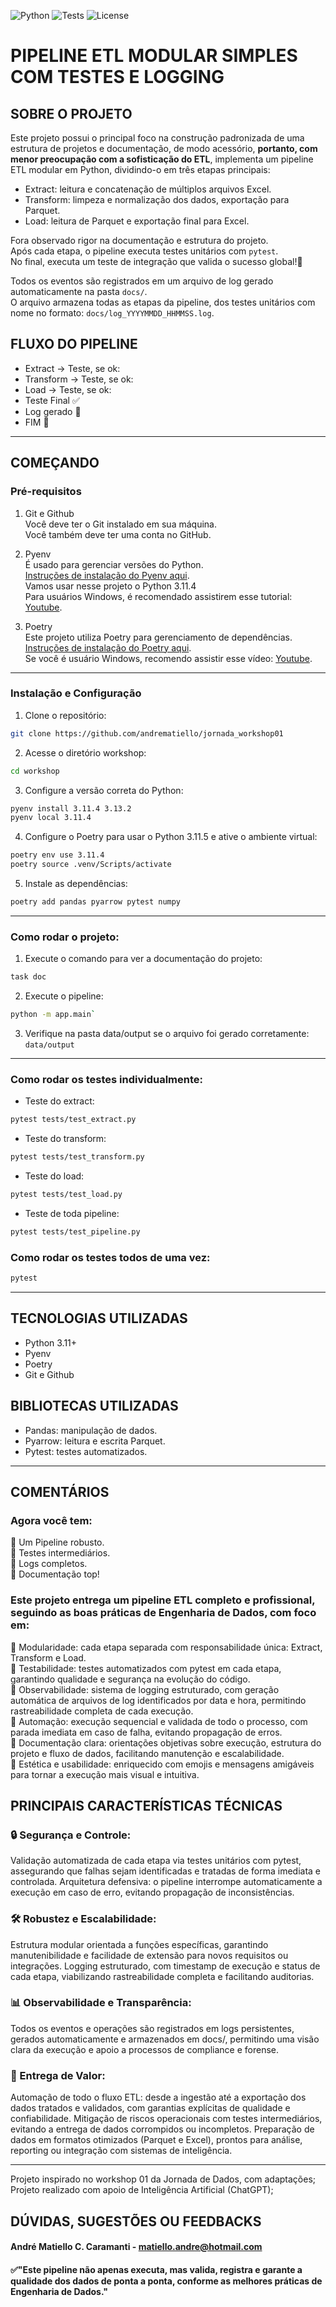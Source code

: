 ![Python](https://img.shields.io/badge/python-3.11%2B-blue)
![Tests](https://img.shields.io/badge/tests-passing-brightgreen)
![License](https://img.shields.io/badge/license-MIT-green)


# PIPELINE ETL MODULAR SIMPLES COM TESTES E LOGGING

## SOBRE O PROJETO

Este projeto possui o principal foco na construção padronizada de uma estrutura de projetos e documentação, de modo acessório, **portanto, com menor preocupação com a sofisticação do ETL**, implementa um pipeline ETL modular em Python, dividindo-o em três etapas principais:

- Extract: leitura e concatenação de múltiplos arquivos Excel.
- Transform: limpeza e normalização dos dados, exportação para Parquet.
- Load: leitura de Parquet e exportação final para Excel.

Fora observado rigor na documentação e estrutura do projeto.  
Após cada etapa, o pipeline executa testes unitários com `pytest`.  
No final, executa um teste de integração que valida o sucesso global!🚀 

Todos os eventos são registrados em um arquivo de log gerado automaticamente na pasta `docs/`.  
O arquivo armazena todas as etapas da pipeline, dos testes unitários com nome no formato: `docs/log_YYYYMMDD_HHMMSS.log`.

## FLUXO DO PIPELINE
- Extract → Teste, se ok:
- Transform → Teste, se ok:
- Load → Teste, se ok:
- Teste Final ✅
- Log gerado 📄
- FIM 🎯

---

## COMEÇANDO

### Pré-requisitos

1. Git e Github  
Você deve ter o Git instalado em sua máquina.  
Você também deve ter uma conta no GitHub.  

2. Pyenv  
É usado para gerenciar versões do Python.  
[Instruções de instalação do Pyenv aqui](https://github.com/pyenv/pyenv#installation).  
Vamos usar nesse projeto o Python 3.11.4  
Para usuários Windows, é recomendado assistirem esse tutorial: [Youtube](https://www.youtube.com/watch?v=TkcqjLu1dgA).  

1. Poetry  
Este projeto utiliza Poetry para gerenciamento de dependências.  
[Instruções de instalação do Poetry aqui](https://python-poetry.org/docs/#installation).  
Se você é usuário Windows, recomendo assistir esse vídeo: [Youtube](https://www.youtube.com/watch?v=BuepZYn1xT8).  

---

### Instalação e Configuração

1. Clone o repositório:

```bash
git clone https://github.com/andrematiello/jornada_workshop01
```

2. Acesse o diretório workshop:

```bash
cd workshop
```

3. Configure a versão correta do Python:
```bash
pyenv install 3.11.4 3.13.2 
pyenv local 3.11.4
```

4. Configure o Poetry para usar o Python 3.11.5 e ative o ambiente virtual:
```bash
poetry env use 3.11.4
poetry source .venv/Scripts/activate
```

5. Instale as dependências:
```bash
poetry add pandas pyarrow pytest numpy
```

---

### Como rodar o projeto:

1. Execute o comando para ver a documentação do projeto:

```bash
task doc
```

2. Execute o pipeline:
```bash
python -m app.main`
```

3. Verifique na pasta data/output se o arquivo foi gerado corretamente: `data/output`

---

### Como rodar os testes individualmente:

- Teste do extract:
```bash
pytest tests/test_extract.py
```

- Teste do transform:
```bash
pytest tests/test_transform.py
```

- Teste do load:
```bash
pytest tests/test_load.py
```

- Teste de toda pipeline:
```bash
pytest tests/test_pipeline.py
```

### Como rodar os testes todos de uma vez:

```bash
pytest
```

---

## TECNOLOGIAS UTILIZADAS
- Python 3.11+
- Pyenv
- Poetry
- Git e Github

## BIBLIOTECAS UTILIZADAS
- Pandas: manipulação de dados.
- Pyarrow: leitura e escrita Parquet.
- Pytest: testes automatizados.

---

## COMENTÁRIOS

### Agora você tem:
🔹 Um Pipeline robusto.  
🔹 Testes intermediários.  
🔹 Logs completos.  
🔹 Documentação top!

### Este projeto entrega um pipeline ETL completo e profissional, seguindo as boas práticas de Engenharia de Dados, com foco em:
🔹 Modularidade: cada etapa separada com responsabilidade única: Extract, Transform e Load.  
🔹 Testabilidade: testes automatizados com pytest em cada etapa, garantindo qualidade e segurança na evolução do código.  
🔹 Observabilidade: sistema de logging estruturado, com geração automática de arquivos de log identificados por data e hora, permitindo rastreabilidade completa de cada execução.  
🔹 Automação: execução sequencial e validada de todo o processo, com parada imediata em caso de falha, evitando propagação de erros.  
🔹 Documentação clara: orientações objetivas sobre execução, estrutura do projeto e fluxo de dados, facilitando manutenção e escalabilidade.  
🔹 Estética e usabilidade: enriquecido com emojis e mensagens amigáveis para tornar a execução mais visual e intuitiva.  

## PRINCIPAIS CARACTERÍSTICAS TÉCNICAS

### 🔒 Segurança e Controle:
Validação automatizada de cada etapa via testes unitários com pytest, assegurando que falhas sejam identificadas e tratadas de forma imediata e controlada.
Arquitetura defensiva: o pipeline interrompe automaticamente a execução em caso de erro, evitando propagação de inconsistências.

### 🛠️ Robustez e Escalabilidade:
Estrutura modular orientada a funções específicas, garantindo manutenibilidade e facilidade de extensão para novos requisitos ou integrações.
Logging estruturado, com timestamp de execução e status de cada etapa, viabilizando rastreabilidade completa e facilitando auditorias.

### 📊 Observabilidade e Transparência:
Todos os eventos e operações são registrados em logs persistentes, gerados automaticamente e armazenados em docs/, permitindo uma visão clara da execução e apoio a processos de compliance e forense.

### 🚀 Entrega de Valor:
Automação de todo o fluxo ETL: desde a ingestão até a exportação dos dados tratados e validados, com garantias explícitas de qualidade e confiabilidade.
Mitigação de riscos operacionais com testes intermediários, evitando a entrega de dados corrompidos ou incompletos.
Preparação de dados em formatos otimizados (Parquet e Excel), prontos para análise, reporting ou integração com sistemas de inteligência.

---

Projeto inspirado no workshop 01 da Jornada de Dados, com adaptações;  
Projeto realizado com apoio de Inteligência Artificial (ChatGPT);

## DÚVIDAS, SUGESTÕES OU FEEDBACKS

#### André Matiello C. Caramanti - [matiello.andre@hotmail.com](mailto:matiello.andre@hotmail.com)

#### ✅"Este pipeline não apenas executa, mas valida, registra e garante a qualidade dos dados de ponta a ponta, conforme as melhores práticas de Engenharia de Dados."